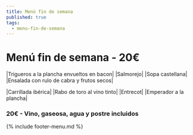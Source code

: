 ```yaml
---
title: Menú fin de semana
published: true
tags:
  - menu-fin-de-semana
---
```


# Menú fin de semana - 20€

|Trigueros a la plancha envueltos en bacon|
|Salmorejo|
|Sopa castellana|
|Ensalada con rulo de cabra y frutos secos|

|Carrillada ibérica|
|Rabo de toro al vino tinto|
|Entrecot|
|Emperador a la plancha|


### 20€ - Vino, gaseosa, agua y postre incluidos


{% include footer-menu.md %}
